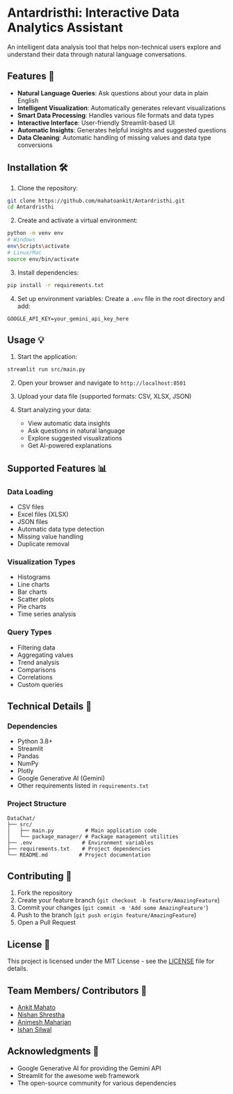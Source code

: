 # Antardristhi: Interactive Data Analytics Assistant

An intelligent data analysis tool that helps non-technical users explore and understand their data through natural language conversations.

## Features 🌟

- **Natural Language Queries**: Ask questions about your data in plain English
- **Intelligent Visualization**: Automatically generates relevant visualizations
- **Smart Data Processing**: Handles various file formats and data types
- **Interactive Interface**: User-friendly Streamlit-based UI
- **Automatic Insights**: Generates helpful insights and suggested questions
- **Data Cleaning**: Automatic handling of missing values and data type conversions

## Installation 🛠️

1. Clone the repository:
```bash
git clone https://github.com/mahatoankit/Antardristhi.git
cd Antardristhi
```

2. Create and activate a virtual environment:
```bash
python -m venv env
# Windows
env\Scripts\activate
# Linux/Mac
source env/bin/activate
```

3. Install dependencies:
```bash
pip install -r requirements.txt
```

4. Set up environment variables:
Create a `.env` file in the root directory and add:
```env
GOOGLE_API_KEY=your_gemini_api_key_here
```

## Usage 💡

1. Start the application:
```bash
streamlit run src/main.py
```

2. Open your browser and navigate to `http://localhost:8501`

3. Upload your data file (supported formats: CSV, XLSX, JSON)

4. Start analyzing your data:
   - View automatic data insights
   - Ask questions in natural language
   - Explore suggested visualizations
   - Get AI-powered explanations

## Supported Features 📊

### Data Loading
- CSV files
- Excel files (XLSX)
- JSON files
- Automatic data type detection
- Missing value handling
- Duplicate removal

### Visualization Types
- Histograms
- Line charts
- Bar charts
- Scatter plots
- Pie charts
- Time series analysis

### Query Types
- Filtering data
- Aggregating values
- Trend analysis
- Comparisons
- Correlations
- Custom queries

## Technical Details 🔧

### Dependencies
- Python 3.8+
- Streamlit
- Pandas
- NumPy
- Plotly
- Google Generative AI (Gemini)
- Other requirements listed in `requirements.txt`

### Project Structure
```
DataChat/
├── src/
│   ├── main.py          # Main application code
│   └── package_manager/ # Package management utilities
├── .env                # Environment variables
├── requirements.txt    # Project dependencies
└── README.md          # Project documentation
```

## Contributing 🤝

1. Fork the repository
2. Create your feature branch (`git checkout -b feature/AmazingFeature`)
3. Commit your changes (`git commit -m 'Add some AmazingFeature'`)
4. Push to the branch (`git push origin feature/AmazingFeature`)
5. Open a Pull Request

## License 📝

This project is licensed under the MIT License - see the [LICENSE](LICENSE) file for details.

## Team Members/ Contributors 📧

- [Ankit Mahato](https://www.linkedin.com/in/mahatoankit/)
- [Nishan Shrestha](https://www.linkedin.com/in/shresthanishan/)
- [Animesh Maharjan](https://www.linkedin.com/in/animeshmaharjan/)
- [Ishan Silwal](https://www.linkedin.com/in/ishansilwal)


## Acknowledgments 🙏

- Google Generative AI for providing the Gemini API
- Streamlit for the awesome web framework
- The open-source community for various dependencies
